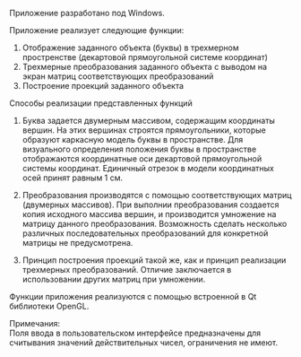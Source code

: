 Приложение разработано под Windows.

Приложение реализует следующие функции:

1. Отображение заданного объекта (буквы) в трехмерном простренстве (декартовой прямоугольной системе координат)
2. Трехмерные преобразования заданного объекта с выводом на экран матриц соответствующих преобразований
3. Построение проекций заданного объекта

Способы реализации представленных функций

1. Буква задается двумерным массивом, содержащим координаты вершин. На этих вершинах строятся прямоугольники, которые образуют каркасную модель буквы в пространстве. Для визуального определения положения буквы в пространстве отображаются координатные оси декартовой прямоугольной системы координат. Единичный отрезок в модели координатных осей принят равным 1 см.

2. Преобразования производятся с помощью соответствующих матриц (двумерных массивов). При выполнии преобразования создается копия исходного массива вершин, и производится умножение на матрицу данного преобразования. Возможность сделать несколько различных последовательных преобразований для конкретной матрицы не предусмотрена.

3. Принцип построения проекций такой же, как и принцип реализации трехмерных преобразований. Отличие заключается в использовании других матриц при умножении.

Функции приложения реализуются с помощью встроенной в Qt библиотеки OpenGL.

Примечания:  
Поля ввода в пользовательском интерфейсе предназначены для считывания значений действительных чисел, ограничения не имеют.
